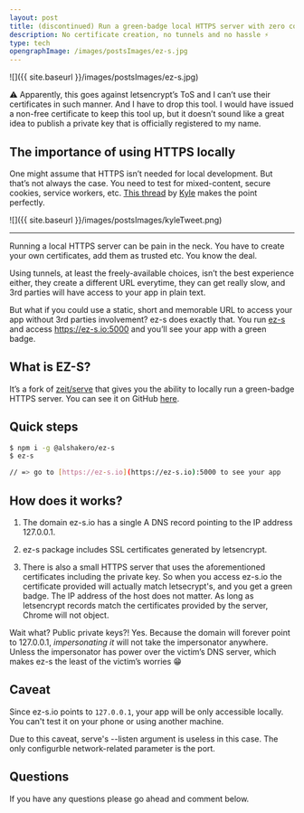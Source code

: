 ```yaml
---
layout: post
title: (discontinued) Run a green-badge local HTTPS server with zero configuration
description: No certificate creation, no tunnels and no hassle ⚡️
type: tech
opengraphImage: /images/postsImages/ez-s.jpg
---
```

![]({{ site.baseurl }}/images/postsImages/ez-s.jpg)

⚠️ Apparently, this goes against letsencrypt’s ToS and I can’t use their certificates in such manner. And I have to drop this tool. I would have issued a non-free certificate to keep this tool up, but it doesn’t sound like a great idea to publish a private key that is officially registered to my name.

## The importance of using HTTPS locally

One might assume that HTTPS isn’t needed for local development. But that’s not always the case. You need to test for mixed-content, secure cookies, service workers, etc. [This thread](https://twitter.com/getify/status/1023202051902373888) by [Kyle](https://twitter.com/getify) makes the point perfectly.

![]({{ site.baseurl }}/images/postsImages/kyleTweet.png)

---

Running a local HTTPS server can be pain in the neck. You have to create your own certificates, add them as trusted etc. You know the deal.

Using tunnels, at least the freely-available choices, isn’t the best experience either, they create a different URL everytime, they can get really slow, and 3rd parties will have access to your app in plain text.

But what if you could use a static, short and memorable URL to access your app without 3rd parties involvement? ez-s does exactly that. You run [ez-s](https://github.com/alshakero/ez-s) and access https://ez-s.io:5000 and you’ll see your app with a green badge.

## What is EZ-S?

It’s a fork of [zeit/serve](https://github.com/zeit/serve) that gives you the ability to locally run a green-badge HTTPS server. You can see it on GitHub [here](https://github.com/alshakero/ez-s).

## Quick steps
```sh
$ npm i -g @alshakero/ez-s
$ ez-s

// => go to [https://ez-s.io](https://ez-s.io):5000 to see your app
```
## How does it works?

1. The domain ez-s.io has a single A DNS record pointing to the IP address 127.0.0.1.

1. ez-s package includes SSL certificates generated by letsencrypt.

1. There is also a small HTTPS server that uses the aforementioned certificates including the private key. So when you access ez-s.io the certificate provided will actually match letsecrypt's, and you get a green badge. The IP address of the host does not matter. As long as letsencrypt records match the certificates provided by the server, Chrome will not object.

Wait what? Public private keys?! Yes. Because the domain will forever point to 127.0.0.1, *impersonating it* will not take the impersonator anywhere. Unless the impersonator has power over the victim’s DNS server, which makes ez-s the least of the victim’s worries 😁

## Caveat

Since ez-s.io points to `127.0.0.1`, your app will be only accessible locally. You can't test it on your phone or using another machine.

Due to this caveat, serve's --listen argument is useless in this case. The only configurble network-related parameter is the port.

## Questions

If you have any questions please go ahead and comment below.

